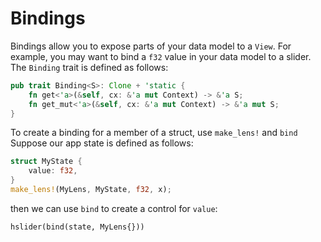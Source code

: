 # Bindings

Bindings allow you to expose parts of your data model to a `View`. For example, you may want to bind a `f32` value in your data model to a slider. The `Binding` trait is defined as follows:

```rust
pub trait Binding<S>: Clone + 'static {
    fn get<'a>(&self, cx: &'a mut Context) -> &'a S;
    fn get_mut<'a>(&self, cx: &'a mut Context) -> &'a mut S;
}
```

To create a binding for a member of a struct, use `make_lens!` and `bind` Suppose our app state is defined as follows:

```rust
struct MyState {
    value: f32,
}
make_lens!(MyLens, MyState, f32, x);
```

then we can use `bind` to create a control for `value`:

`hslider(bind(state, MyLens{}))`

